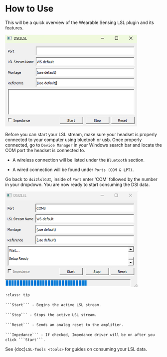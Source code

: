 # How to Use

This will be a quick overview of the Wearable Sensing LSL plugin and its features.

![alt text](images/gui-1.png)

Before you can start your LSL stream, make sure your headset is properly connected to your computer using bluetooh or usb. Once properly connected, go to ```Device Manager``` in your Windows search bar and locate the COM port the headset is connected to.

* A wireless connection will be listed under the ```Bluetooth``` section.

* A wired connection will be found under ```Ports (COM & LPT)```.

Go back to ```dsi2lslGUI```, inside of ```Port``` enter 'COM' followed by the number in your dropdown. You are now ready to start consuming the DSI data.

![alt text](images/gui-2.png)

```{admonition} GUI Buttons
:class: tip

```Start``` - Begins the active LSL stream.

```Stop``` - Stops the active LSL stream.

```Reset``` - Sends an analog reset to the amplifier.

```Impedance``` - If checked, Impedance driver will be on after you click ```Start```.

```
See {doc}`LSL-Tools <tools>` for guides on consuming your LSL data.
